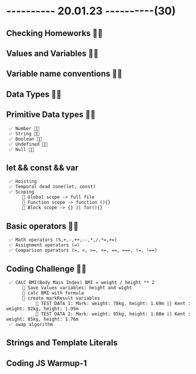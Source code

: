 # ---------- 20.01.23 ----------(30)

## Checking Homeworks 👍🏻

## Values and Variables 👍🏻

## Variable name conventions 👍🏻

## Data Types 👍🏻

## Primitive Data types 👍🏻

     ✅ Number 👍🏻
     ✅ String 👍🏻
     ✅ Boolean 👍🏻
     ✅ Undefined 👍🏻
     ✅ Null 👍🏻

## let && const && var

     ✅ Hoisting
     ✅ Temporal dead zone(let, const)
     ✅ Scoping
          🔷 Global scope -> full file
          🔷 Function scope -> function (){}
          🔷 Block scope -> {} || for(){}

## Basic operators 👍🏻

     ✅ Math operators (%,+,-,++,--,*,/,*=,+=)
     ✅ Assignment operators (=)
     ✅ Comparison operators (>, <, >=, <=, ==, ===, !=, !==)

## Coding Challenge 👍🏻

     ✅ CALC BMI(Body Mass Index) BMI = weight / height ** 2
          🔷 Save values variables: height and wight
          🔷 calc BMI with formula
          🔷 create markResult variables
               🎁 TEST DATA 1: Mark: weight: 78kg, height: 1.69m || Kent : weight: 92kg, height: 1.95m
               🎁 TEST DATA 2: Mark: weight: 95kg, height: 1.88m || Kent : weight: 85kg, height: 1.76m
     ✅ swap algorithm

## Strings and Template Literals

## Coding JS Warmup-1
